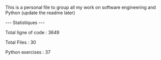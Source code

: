 This is a personal file to group all my work on software engineering and Python (update the readme later)

--- Statistiques ---

Total ligne of code : 3649

Total Files : 30 

Python exercises : 37
